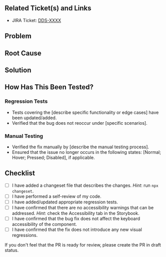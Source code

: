 <!-- Make sure PR name is like the following -->
<!-- DDS-XXXX [Component Name 1, Component Name 2] Fix ... -->

## Related Ticket(s) and Links

<!-- Uncomment and fill in the issue number below, if any. -->
<!-- Closes #XXX. -->

<!-- Fill in the links below, if applicable. -->

- JIRA Ticket: [DDS-XXXX](https://daikinsvoil.atlassian.net/browse/DDS-XXXX)

## Problem

<!-- Briefly describe the issue or bug that was identified. -->

## Root Cause

<!-- Describe the underlying cause of the problem. -->

## Solution

<!-- Explain the fix implemented to address the root cause of the problem. -->

## How Has This Been Tested?

<!-- Describe what automated tests you added or updated to verify the bug fix. -->

### Regression Tests

- Tests covering the [describe specific functionality or edge cases] have been updated/added.
- Verified that the bug does not reoccur under [specific scenarios].

### Manual Testing

- Verified the fix manually by [describe the manual testing process].
- Ensured that the issue no longer occurs in the following states: [Normal; Hover; Pressed; Disabled], if applicable.

## Checklist

- [ ] I have added a changeset file that describes the changes.
       _Hint_: run `npx changeset`.
- [ ] I have performed a self-review of my code.
- [ ] I have added/updated appropriate regression tests.
- [ ] I have confirmed that there are no accessibility warnings that can be addressed.
       _Hint_: check the Accessibility tab in the Storybook.
- [ ] I have confirmed that the bug fix does not affect the keyboard accessibility of the component.
- [ ] I have confirmed that the fix does not introduce any new visual regressions.

<!-- Testing and linting are not in this checklist, as they are performed by GitHub Actions. -->

If you don't feel that the PR is ready for review, please create the PR in draft status.

